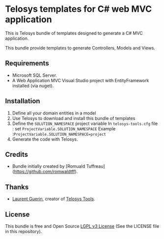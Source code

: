 # Telosys templates for C# web MVC application

This is Telosys bundle of templates designed to generate a C# MVC application.  

This bundle provide templates to generate Controllers, Models and Views.

## Requirements

- Microsoft SQL Server.
- A Web Application MVC Visual Studio project with EntityFramework installed (via nuget).

## Installation

1. Define all your domain entities in a model
2. Use Telosys to download and install this bundle of templates
3. Define the `SOLUTION_NAMESPACE` project variable
In `telosys-tools.cfg` file : set `ProjectVariable.SOLUTION_NAMESPACE` 
Example :`ProjectVariable.SOLUTION_NAMESPACE=project`
4. Generate the code with Telosys.  


## Credits

- Bundle initially created by [Romuald Tuffreau] (https://github.com/romwaldtff).

## Thanks

- [Laurent Guerin](https://github.com/l-gu), creator of [Telosys Tools](http://www.telosys.org/).

## License

This bundle is free and Open Source
[LGPL v3 License](https://www.gnu.org/licenses/lgpl-3.0.en.html) (See the LICENSE file in this repository).

